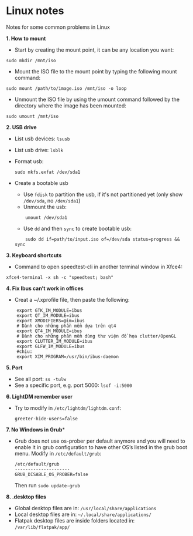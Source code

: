 Linux notes
================
Notes for some common problems in Linux

**1. How to mount**
- Start by creating the mount point, it can be any location you want:
```
sudo mkdir /mnt/iso
```
- Mount the ISO file to the mount point by typing the following mount command:
```
sudo mount /path/to/image.iso /mnt/iso -o loop
```
- Unmount the ISO file by using the umount command followed by the directory where the image has been mounted:
```
sudo umount /mnt/iso
```
**2.  USB drive**
- List usb devices: ```lsusb```
- List usb drive: ```lsblk ```
- Format usb:
	```
	sudo mkfs.exfat /dev/sda1
	```

- Create a bootable usb
	- Use ```fdisk``` to partition the usb, if it's not partitioned yet (only show ```/dev/sda```, no ```/dev/sda1```)
	- Unmount the usb:
	```
		umount /dev/sda1
	```
	- Use ```dd``` and then ```sync``` to create bootable usb:
	```
		sudo dd if=path/to/input.iso of=/dev/sda status=progress && sync
	```

**3. Keyboard shortcuts**
- Command to open speedtest-cli in another terminal window in Xfce4:
```
xfce4-terminal -x sh -c "speedtest; bash"
```

**4. Fix Ibus can’t work in offices**
- Creat a ~/.xprofile file, then paste the following:
```
	export GTK_IM_MODULE=ibus	
	export QT_IM_MODULE=ibus
	export XMODIFIERS=@im=ibus
	# Dành cho những phần mềm dựa trên qt4
	export QT4_IM_MODULE=ibus
	# Dành cho những phần mềm dùng thư viện đồ họa clutter/OpenGL
	export CLUTTER_IM_MODULE=ibus
	export GLFW_IM_MODULE=ibus
	#chịu:
	export XIM_PROGRAM=/usr/bin/ibus-daemon
```

**5. Port**
- See all port: ```ss -tulw```
- See a specific port, e.g. port 5000: ```lsof -i:5000```

**6. LightDM remember user**
- Try to modify in ```/etc/lightdm/lightdm.conf```:
	```
	greeter-hide-users=false
	```

**7. No Windows in Grub***
- Grub does not use os-prober per default anymore and you will need to enable it in grub configuration to have other OS’s listed in the grub boot menu. Modify in ```/etc/default/grub```:
	```
	/etc/default/grub
	---------------------
	GRUB_DISABLE_OS_PROBER=false
	```
	Then run ```sudo update-grub```
	
**8. .desktop files**
- Global desktop files are in: ```/usr/local/share/applications```
- Local desktop files are in: ```~/.local/share/applications/```
- Flatpak desktop files are inside folders located in: ```/var/lib/flatpak/app/```
